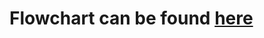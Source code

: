 # Flowchart can be found [here](https://viewer.diagrams.net/?tags=%7B%7D&highlight=0000ff&edit=_blank&layers=1&nav=1&title=Software%20Flowchart.drawio#R7V1bd9u4Ef41Ot0%2B2IcXkZIfbcVJXKepN3bq5CkHIiEJa4pgSMiy%2B%2BuLG28AJNG0KNFu92QTEaRAcGb4zcyHATRwJ8unTylIFv%2FEIYwGjhU%2BDdwPA8exh44zYH%2Bs8Fm0jHzZME9RKC8qG27Rf6BstGTrCoUwq11IMI4ISuqNAY5jGJBaG0hTvK5fNsNR%2Fa4JmEOt4TYAkd56j0KyEK1jzyrbP0M0X%2BR3ti15Zgnyi2VDtgAhXlea3MuBO0kxJuLT8mkCIya8XC7iex83nC0GlsKYNPnCxe%2FPn27%2BvIvs8Prblf%2BPH%2FDx8upEKuMRRCv5wHKw5DmXwCNMCaIC%2BQKmMLrBGSIIx%2FTUFBOClwP3Ir%2FgPEJzdoLghLYuyDKiBzb9SJ88YZ0tn%2BbMSE6nIEPBaYKj5znr6YJ9mmCchlxX3gX9Qx9lYg08ev8JOzod2bUGfnTqKcejeoNdfl87ql0sGhzeQP%2BIAUUoZmO26KEuaSl89uTwqdIkJf8J4iUk6TO9RJ51crOQr8EwP16XRuWNZduialC5pQFpyPOi71LX9INUt1n18C769%2Fl1FqXBj%2BsQXYTfv10mJ66m%2Bls8I2v6lLT1JsV%2FsdfJsU7o%2F9cxG9DfMvrxDq9S%2Bs9kAbNMXDeN4FIzGioWwjRPUvwAJzjCKW2PMRPpxQxFkdJUMZYZjomEAWeYH8uObYO1LVEYspMXQDYEVEsw3Y%2FabDqEqtpcXWu%2B5ehaG3altKGmtLsFYorgfwEGmDCGKWAdzSK8DhYgJRz3mNbIAta1SYQ2A6nNJNemdcV6Yx8AIXCZEBTP%2BeVMyzh6ZN2gmOn%2FeQ6W8JQZRnUc7BS1gBQuYcTEGYF0DvmJkPkCNJuhYBURcUthaBMxvhTSocJixBTWH2GMYBxAcQkb2ALIAQTRKoShfPAH%2BJwPMYQxJrB44BDOU8g%2B4BnvcplEkIOYbKEmQrJ6h%2FzhiHikQo70MX2wZOAWT7OksDDd7KvY1%2FAN0Kx3o52vF4jA2wQE7J5rCqi0LcWrmA18b3jljr2a4dve6NTTbN91TYhlOfmlezd%2FTzP%2Fa6p19%2Fz9KkJ1HLavQ5BJC05XCOTvjhhKIdgbxFTF%2B4oKBo4benAcDjV90TNjZ%2Br6fkdSHetSdQ4p1VG3Up3NZk4QmKQa%2BlPf60iqRRB%2FLKmOO5bqOIBmqU7H3tDrCAGK4OJYUs21WhUr%2B9u6ikVESL0tCyf2DskRnJFtgLx%2F8HVUg3YMXnBkDNu7Er69QfgfVxEPta5YdLNkzit8jyqwxyYV2KYXoDsdGLJmroOvmLx%2FDTiuQf6WQf5uZwCkp65lvnpLeMajyL0i8BBki0I%2BHPCzOuCrdEU4C08z3uuRopWh8go4ugMwvgCdZaG2nobS1CgiMl2vid7%2FvcL5iZOMJ%2FY0XLdsO3ni0snP009z9i99ezBPWUVqWSSN%2F7rNb0GHLO4ivrBXl34UhToGMsioUL%2B7zMrWUytNsDAOzxmlOjDxNnXcqbA4NjtLZZU%2B%2F2An6RPIw5%2F1ww9P8rviiMnGKQ5vYIrog7KETFzzhEilO3r0s3Km7IodPO%2FCwgyv0gBuE460d8JoDNIAmWBYY5V1Q6jSfgZF520pjABBj3Uu2qR7eYcbjPjrJ%2B1srNiZGhKKB5dfcirUsdKP7SoINFI6EoLROuKWWDz1K4zTlB69EG%2BsDXgzSSHgXBHjkO5RzDh6ph%2BqnhKD3inwuI2BpzNP0iBFawk71hbYsbeAzhHgZdQUXoa9ghdfgZdxW3ix1QizM3i59ifkYfgB%2FfwQff7h3px9D84vTvSUioaT4YpRzlYJGAEHil9TDNKwCiM084oDQSe%2FCg8U0%2B0DPniHxAejagyZ1mYpWy%2BX8h5kpvEzYwNRfmYQ2llXQtPTowaYWqRFdl1irP2GzQKlMW9xLLewwnxG3NkNxBJQ7SqcFuBqBtQSvJtHjPsH4m1m2RMc1uI89XVsCsQaoquTzx0DsZ5W1qKzdR6drTI%2BH6lOxlmJmI0MUZZE4Pk0g%2BTXEofwj7%2B%2FA2h27Aaxm2kmqDNs1jPGW0iqagppyhZn1DOKqeaBICkz6khhXGox19rH71%2B%2B3E6%2BXV5%2BfQfacr0G2rIPqa0G83avCbT7hu%2Fb8GUnvHu9gnfXUm1JIYGawrtqlI6ndNQxvOtZvAIYsSD8ROlHCmcwFZUsHDvKmPv%2B6ms1AH%2FzYDEc9Q0sOs7K3wRYeA3BYtQrsBg6G2zppWChGuWhY8EzzQQ%2FwBmryWQVXBF9iKxAilUGB4Kyk2Vb7DBh89C8hO0POGcFapPPl7e3F1%2FOJ9cMTFiPFpPVpPjL%2Bvbp4j1EikoSbyo1PWwSbyoY2Cec9I3k22bPuzm%2BfuGJRgnZLfGkoDtys1TNrWuSz1A48T9nhPkKil0%2B7axfNqikvl7beSyV3xh2N49lFr%2FOzJ0HAUyIcGLMl6E4WZUF27wwWzLOUtj5fLiUM3VvSxyuIpAiwjRS1IHPcLBin3mFc14HnaF5%2FB5cnGoRQ0Ol4YF9nKkkYie8vB3SdewPdyGZaZ7%2B1VDVEwhSU%2Bf2btBSsezs1LfK%2F5SRdQ1IOodXRNmPFFLANIIMRLJVsBCjyrGEz6znKyqqKJX9XlFtZ2K1Rv0Mq6GSlJ9cRiYvE4iWcTKAYVeEcXISUNsmHBN5%2Bm9pr9Pbgy1XDc1NsDU8KGz9nxYs3fLOsMjuFzE49HaEM01ByVNXJ6oBVtcwpDOD9wsU8RVcmHAK0BgJ8WAnEmvXyAKUyX%2FIQaxyKUOZMAXrjWhlUcvFxfcLRnID6cj4hHsGOAV4XUQgeKh1KBZSspuycYHwL8CWFOVwBgFHVMyWvL0DZPPUyNq0oOagFGbXlUVvA9makphOvwoXPRXZ1FqJxiymMjXuqh11jWw6jfkNygJnARwpDDCHIklb5gvs8%2FP0pEwMmfQXiMPGJpTh0MIiqBDxkiQgX6S3DS5atmcAlwOXJR2I0bRfBhQFmfQCUGoPLk5TcLH7RSd5SjWz27Zu0VdRSl1w0TG4ODqd9D0mKCrAJI9yFjxxS1nMAUuoKRikLIEBmiF2alKcneEowmuRrmVQFjjKiIumZ8x238Xcq0pLH51JcloxSW2Iaqe%2BFKMxUz2qUtV2V%2BjSOCnr14SJpzortZi5cVLm74CprtFF54buFmL6NSdmBEkNBsWmGhxdUp45IbmjRloshbSmTAu2AJmpzJdEkLOWuZSZIpJBDor5ax1WQidBGVUStxlgI%2BJrJGvUd150VrJNxSxxIPJHJCCSj8CwcPPtIZtGNh09JXMa7HJQQbYgAlmGgjZZWT0AGjVMy5Roa9RhXta40LhfjJMaOmmTuI3BbbzB7R4K3F7GDrzCFOsEgdOOIXC6M8XmUXzP%2FOwbNEXjFnyGOWHu1MTmU4m4bRmXl3VNASc8xX5fRY18jd3kDhDUI3w5c1M6QkFAlDM7AduJD8W0S2X6OL8T7yQnIF7lJntQHeUbqqNGXU3BGPW%2F33D%2F9XUo1tipQZZljbZjFj1oNe277W3YjUa9AiPb2mBVL54eVktduqu6NIpfj%2FmDfAVOOfvxwDcQ%2FBWmOOliIeQxtq5SUGF0yJpJoyL2Oy%2FbWZXZNiPqybvpKoHCqPUuCOpL3l0Fo1GsL9ojrsFa2D28Nmo1i3%2BmvzfGbW1VLmNv740prt%2F3zjQiokoFZVFyIGJf1TwGSxAMyunhJAL8CCl8RYbCooymxtl2v%2BPEgfYEtPuGrPqM3He5ENEU%2F9Jw%2BxGFJX0lr6ntBWDNCsfH6wxoIBSQ4tqHuKDZpclMobhfmIL5XBDyuB6RRxBksnyhtqiBagLUzUUE4q80DGWznqNsc6jSVSZDcUzbjHVmKB0uW7AHmwiCI1YQbMPTajy%2B7a3qic8fqqjTtlxz6B%2FX57dbtdBdWfHbMVwDrbUtquqJ4aprfUdtZ4%2FUgmW%2Fu9kjs%2BE6muF%2BxGlQbspeuEVlcW8Wg%2BSEtVUSS%2Bl0oZx2Mri%2F0nkuaLeR6PrjEqQP2qXihtSnxwTNnvOYjM%2BQL8Cj8MxTsUNBOQiSAurKuE%2BujKsSEeSP8%2Bb9sFp6ZfTDBw3YDKtm9uqHW0JTGxhsD2eG5YNb37ue4JlaWTxqXaKsmmV3Jcpmueo0bcGMcR4eRHNM4%2FsFY%2Barv7YhkYMXMVeAq55l8BAfVFExkW767QOKEtefHT0BPNJWp0dbCWoWgt8QUPpF5hWWksNA29o9dxMvcSg80Qnee0kPMBxYQhCXGxyYIqYl5j%2BCA4IUZ%2BXkXc5ILEG8AmJD%2BAJbGN1wQoOkE0Hcs2vifS4%2B6AvCjI%2BPMC8rdHmnCGPYbWnrq9ATiFEXiY%2FVqt7WENPd2gOzXFutgOmYO2hpuhvNcLd19WvPXHUSiR63NS%2FFFY4PPFVsWNpyxxzTVIS3xW%2BpKRbXj1%2FmUu1yD15otEmxtR8L1A2rxc9k0MPyd0OFPstfX3Uv%2Fws%3D)
